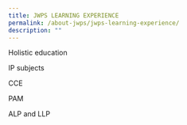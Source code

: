 ```yaml
---
title: JWPS LEARNING EXPERIENCE
permalink: /about-jwps/jwps-learning-experience/
description: ""
---
```

Holistic education 


IP subjects

CCE

PAM

ALP and LLP